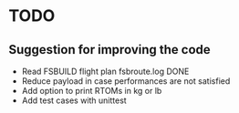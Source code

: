 # TODO

## Suggestion for improving the code

- Read FSBUILD flight plan fsbroute.log DONE
- Reduce payload in case performances are not satisfied
- Add option to print RTOMs in kg or lb
- Add test cases with unittest